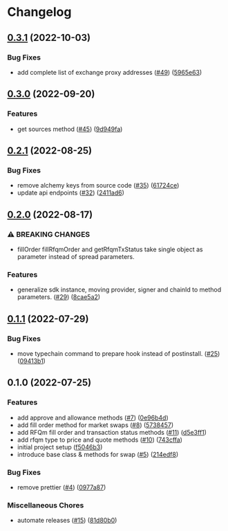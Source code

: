 # Changelog

## [0.3.1](https://github.com/0xProject/0x-sdk/compare/v0.3.0...v0.3.1) (2022-10-03)


### Bug Fixes

* add complete list of exchange proxy addresses ([#49](https://github.com/0xProject/0x-sdk/issues/49)) ([5965e63](https://github.com/0xProject/0x-sdk/commit/5965e6391b0f49d31d36e6c90e500bb51ed76194))

## [0.3.0](https://github.com/0xProject/0x-sdk/compare/v0.2.1...v0.3.0) (2022-09-20)


### Features

* get sources method ([#45](https://github.com/0xProject/0x-sdk/issues/45)) ([9d949fa](https://github.com/0xProject/0x-sdk/commit/9d949fa67e53cc519a5a5420dd482410da2e7315))

## [0.2.1](https://github.com/0xProject/0x-sdk/compare/v0.2.0...v0.2.1) (2022-08-25)


### Bug Fixes

* remove alchemy keys from source code ([#35](https://github.com/0xProject/0x-sdk/issues/35)) ([61724ce](https://github.com/0xProject/0x-sdk/commit/61724ce74faf1de0a8a386177606c40373c72416))
* update api endpoints ([#32](https://github.com/0xProject/0x-sdk/issues/32)) ([2411ad6](https://github.com/0xProject/0x-sdk/commit/2411ad6a6f7b4e375adb4ed2d5e854a6792f817c))

## [0.2.0](https://github.com/0xProject/0x-sdk/compare/v0.1.1...v0.2.0) (2022-08-17)


### ⚠ BREAKING CHANGES

* fillOrder fillRfqmOrder and getRfqmTxStatus take single object as parameter instead of spread parameters.

### Features

* generalize sdk instance, moving provider, signer and chainId to method parameters. ([#29](https://github.com/0xProject/0x-sdk/issues/29)) ([8cae5a2](https://github.com/0xProject/0x-sdk/commit/8cae5a2e0841c51e809aeaba4ac1941a68d575bd))

## [0.1.1](https://github.com/0xProject/0x-sdk/compare/v0.1.0...v0.1.1) (2022-07-29)


### Bug Fixes

* move typechain command to prepare hook instead of postinstall. ([#25](https://github.com/0xProject/0x-sdk/issues/25)) ([09413b1](https://github.com/0xProject/0x-sdk/commit/09413b1ffb0e2fa5ae1b3fa78687d360e7d9e025))

## 0.1.0 (2022-07-25)


### Features

* add approve and allowance methods ([#7](https://github.com/0xProject/0x-sdk/issues/7)) ([0e96b4d](https://github.com/0xProject/0x-sdk/commit/0e96b4df3021c1e20d95283999d9657f671feb30))
* add fill order method for market swaps ([#8](https://github.com/0xProject/0x-sdk/issues/8)) ([5738457](https://github.com/0xProject/0x-sdk/commit/57384576ce62f49fbe3b06354e211d64f0f57b56))
* add RFQm fill order and transaction status methods ([#11](https://github.com/0xProject/0x-sdk/issues/11)) ([d5e3ff1](https://github.com/0xProject/0x-sdk/commit/d5e3ff145d3ca7d0dadf0739caee3c094b7bf4d5))
* add rfqm type to price and quote methods ([#10](https://github.com/0xProject/0x-sdk/issues/10)) ([743cffa](https://github.com/0xProject/0x-sdk/commit/743cffa07a1f3a54c6b9d08e44e794cb93bbff44))
* initial project setup ([f5046b3](https://github.com/0xProject/0x-sdk/commit/f5046b3dc5c89f5c2684bb39f11c00cd9394816c))
* introduce base class & methods for swap ([#5](https://github.com/0xProject/0x-sdk/issues/5)) ([214edf8](https://github.com/0xProject/0x-sdk/commit/214edf8fc75368c8ba74d61af082dac14a2804ff))


### Bug Fixes

* remove prettier ([#4](https://github.com/0xProject/0x-sdk/issues/4)) ([0977a87](https://github.com/0xProject/0x-sdk/commit/0977a8720bf39b86937e93658da150b8e2a4fd0f))


### Miscellaneous Chores

* automate releases ([#15](https://github.com/0xProject/0x-sdk/issues/15)) ([81d80b0](https://github.com/0xProject/0x-sdk/commit/81d80b0c7093ad5b5e05218a2f0ad5e5c2971fcb))
